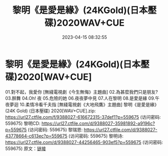 ﻿---
title: 黎明《是愛是緣》(24KGold)(日本壓碟)2020WAV+CUE
date: 2023-04-15 08:32:55
categories: WAV车载音乐、镜像
tags: 华语中文
---
# 黎明《是愛是緣》(24KGold)(日本壓碟)2020[WAV+CUE]

01.對不起，我愛你
[無綫電視劇《今生無悔》主題曲]
02.為甚麼我們只是朋友?
03.醉舞
04.Oh! 夜
05.危險的她
06.夜夜夢中見
07.人在黎明
08.是愛是緣
09.午夜夢迴
10.柔情冷看千夫指 [無綫電視劇《大地飛鷹》主題曲]
黎明《是愛是緣》(24K Gold) (日本壓碟) 2020[WAV+CUE].zip: https://url27.ctfile.com/f/9388027-616672315-37def1?p=559675
(访问密码: 559675)
黎明CD: https://url27.ctfile.com/d/9388027-35981892-a9196c?p=559675
(访问密码: 559675)
黎瑞恩: https://url27.ctfile.com/d/9388027-43778664-c613ec?p=559675
(访问密码: 559675)
黎明诗: https://url27.ctfile.com/d/9388027-44256465-903ef5?p=559675
(访问密码: 559675)
原文：[链接](https://blog.sina.com.cn/s/blog_1647c7e76010311gb.html)